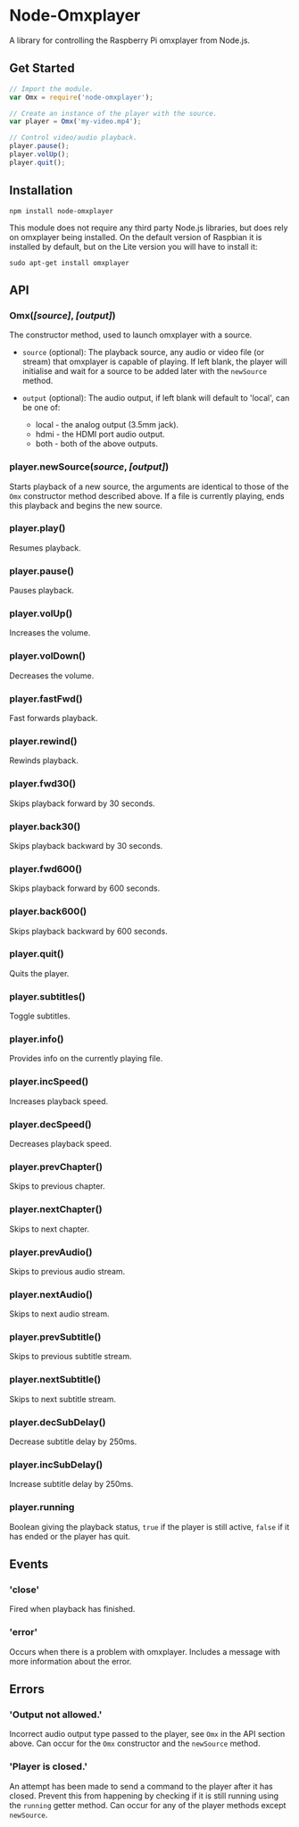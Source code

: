 # Node-Omxplayer

A library for controlling the Raspberry Pi omxplayer from Node.js.

## Get Started

```js
// Import the module.
var Omx = require('node-omxplayer');

// Create an instance of the player with the source.
var player = Omx('my-video.mp4');

// Control video/audio playback.
player.pause();
player.volUp();
player.quit();
```

## Installation

```
npm install node-omxplayer
```

This module does not require any third party Node.js libraries, but does rely on omxplayer being installed. On the default version of Raspbian it is installed by default, but on the Lite version you will have to install it:

```
sudo apt-get install omxplayer
```

## API

### Omx(*[source]*, *[output]*)

The constructor method, used to launch omxplayer with a source.

- `source` (optional): The playback source, any audio or video file (or stream) that omxplayer is capable of playing. If left blank, the player will initialise and wait for a source to be added later with the `newSource` method.

- `output` (optional): The audio output, if left blank will default to 'local', can be one of:
    + local - the analog output (3.5mm jack).
    + hdmi - the HDMI port audio output.
    + both - both of the above outputs.

### player.newSource(*source*, *[output]*)

Starts playback of a new source, the arguments are identical to those of the `Omx` constructor method described above. If a file is currently playing, ends this playback and begins the new source.

### player.play()

Resumes playback.

### player.pause()

Pauses playback.

### player.volUp()

Increases the volume.

### player.volDown()

Decreases the volume.

### player.fastFwd()

Fast forwards playback.

### player.rewind()

Rewinds playback.

### player.fwd30()

Skips playback forward by 30 seconds.

### player.back30()

Skips playback backward by 30 seconds.

### player.fwd600()

Skips playback forward by 600 seconds.

### player.back600()

Skips playback backward by 600 seconds.

### player.quit()

Quits the player.

### player.subtitles()

Toggle subtitles.

### player.info()

Provides info on the currently playing file.

### player.incSpeed()

Increases playback speed.

### player.decSpeed()

Decreases playback speed.

### player.prevChapter()

Skips to previous chapter.

### player.nextChapter()

Skips to next chapter.

### player.prevAudio()

Skips to previous audio stream.

### player.nextAudio()

Skips to next audio stream.

### player.prevSubtitle()

Skips to previous subtitle stream.

### player.nextSubtitle()

Skips to next subtitle stream.

### player.decSubDelay()

Decrease subtitle delay by 250ms.

### player.incSubDelay()

Increase subtitle delay by 250ms.

### player.running

Boolean giving the playback status, `true` if the player is still active, `false` if it has ended or the player has quit.

## Events

### 'close'

Fired when playback has finished.

### 'error'

Occurs when there is a problem with omxplayer. Includes a message with more information about the error.

## Errors

### 'Output <foo> not allowed.'

Incorrect audio output type passed to the player, see `Omx` in the API section above. Can occur for the `Omx` constructor and the `newSource` method.

### 'Player is closed.'

An attempt has been made to send a command to the player after it has closed. Prevent this from happening by checking if it is still running using the `running` getter method. Can occur for any of the player methods except `newSource`.
